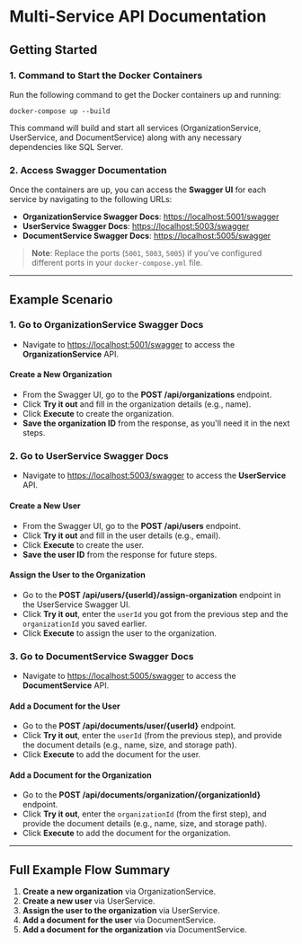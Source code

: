 # Multi-Service API Documentation

## Getting Started

### 1. **Command to Start the Docker Containers**

Run the following command to get the Docker containers up and running:

```
docker-compose up --build
```

This command will build and start all services (OrganizationService, UserService, and DocumentService) along with any necessary dependencies like SQL Server.

### 2. **Access Swagger Documentation**

Once the containers are up, you can access the **Swagger UI** for each service by navigating to the following URLs:

- **OrganizationService Swagger Docs**: [https://localhost:5001/swagger](https://localhost:5001/swagger)  
- **UserService Swagger Docs**: [https://localhost:5003/swagger](https://localhost:5003/swagger)  
- **DocumentService Swagger Docs**: [https://localhost:5005/swagger](https://localhost:5005/swagger)

> **Note**: Replace the ports (`5001`, `5003`, `5005`) if you've configured different ports in your `docker-compose.yml` file.

---

## Example Scenario

### 1. **Go to OrganizationService Swagger Docs**

- Navigate to [https://localhost:5001/swagger](https://localhost:5001/swagger) to access the **OrganizationService** API.
  
#### **Create a New Organization**

- From the Swagger UI, go to the **POST /api/organizations** endpoint.  
- Click **Try it out** and fill in the organization details (e.g., name).  
- Click **Execute** to create the organization.  
- **Save the organization ID** from the response, as you'll need it in the next steps.

### 2. **Go to UserService Swagger Docs**

- Navigate to [https://localhost:5003/swagger](https://localhost:5003/swagger) to access the **UserService** API.

#### **Create a New User**

- From the Swagger UI, go to the **POST /api/users** endpoint.  
- Click **Try it out** and fill in the user details (e.g., email).  
- Click **Execute** to create the user.  
- **Save the user ID** from the response for future steps.

#### **Assign the User to the Organization**

- Go to the **POST /api/users/{userId}/assign-organization** endpoint in the UserService Swagger UI.  
- Click **Try it out**, enter the `userId` you got from the previous step and the `organizationId` you saved earlier.  
- Click **Execute** to assign the user to the organization.

### 3. **Go to DocumentService Swagger Docs**

- Navigate to [https://localhost:5005/swagger](https://localhost:5005/swagger) to access the **DocumentService** API.

#### **Add a Document for the User**

- Go to the **POST /api/documents/user/{userId}** endpoint.  
- Click **Try it out**, enter the `userId` (from the previous step), and provide the document details (e.g., name, size, and storage path).  
- Click **Execute** to add the document for the user.

#### **Add a Document for the Organization**

- Go to the **POST /api/documents/organization/{organizationId}** endpoint.  
- Click **Try it out**, enter the `organizationId` (from the first step), and provide the document details (e.g., name, size, and storage path).  
- Click **Execute** to add the document for the organization.

---

## Full Example Flow Summary

1. **Create a new organization** via OrganizationService.  
2. **Create a new user** via UserService.  
3. **Assign the user to the organization** via UserService.  
4. **Add a document for the user** via DocumentService.  
5. **Add a document for the organization** via DocumentService.